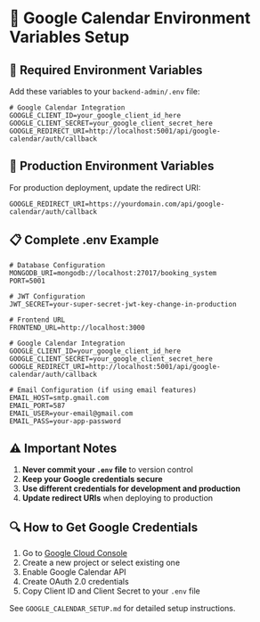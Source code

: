 # 🔧 Google Calendar Environment Variables Setup

## 📝 Required Environment Variables

Add these variables to your `backend-admin/.env` file:

```env
# Google Calendar Integration
GOOGLE_CLIENT_ID=your_google_client_id_here
GOOGLE_CLIENT_SECRET=your_google_client_secret_here
GOOGLE_REDIRECT_URI=http://localhost:5001/api/google-calendar/auth/callback
```

## 🚀 Production Environment Variables

For production deployment, update the redirect URI:

```env
GOOGLE_REDIRECT_URI=https://yourdomain.com/api/google-calendar/auth/callback
```

## 📋 Complete .env Example

```env
# Database Configuration
MONGODB_URI=mongodb://localhost:27017/booking_system
PORT=5001

# JWT Configuration
JWT_SECRET=your-super-secret-jwt-key-change-in-production

# Frontend URL
FRONTEND_URL=http://localhost:3000

# Google Calendar Integration
GOOGLE_CLIENT_ID=your_google_client_id_here
GOOGLE_CLIENT_SECRET=your_google_client_secret_here
GOOGLE_REDIRECT_URI=http://localhost:5001/api/google-calendar/auth/callback

# Email Configuration (if using email features)
EMAIL_HOST=smtp.gmail.com
EMAIL_PORT=587
EMAIL_USER=your-email@gmail.com
EMAIL_PASS=your-app-password
```

## ⚠️ Important Notes

1. **Never commit your `.env` file** to version control
2. **Keep your Google credentials secure**
3. **Use different credentials for development and production**
4. **Update redirect URIs** when deploying to production

## 🔍 How to Get Google Credentials

1. Go to [Google Cloud Console](https://console.cloud.google.com/)
2. Create a new project or select existing one
3. Enable Google Calendar API
4. Create OAuth 2.0 credentials
5. Copy Client ID and Client Secret to your `.env` file

See `GOOGLE_CALENDAR_SETUP.md` for detailed setup instructions.
